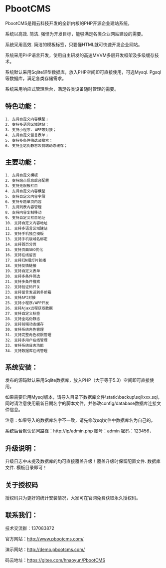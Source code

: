 # PbootCMS

PbootCMS是翱云科技开发的全新内核的PHP开源企业建站系统，

系统以高效. 简洁. 强悍为开发目标，能够满足各类企业网站建设的需要。

系统采用高效. 简洁的模板标签，只要懂HTML就可快速开发企业网站。

系统采用PHP语言开发，使用自主研发的高速MVVM多层开发框架及多级缓存技术。

系统默认采用Sqlite轻型数据库，放入PHP空间即可直接使用，可选Mysql. Pgsql等数据库，满足各类存储需求。

系统采用响应式管理后台，满足各类设备随时管理的需要。


##  特色功能：
```
1. 支持自定义内容模型；
2. 支持多语言区域建站；
3. 支持小程序. APP等对接；
4. 支持自定义留言表单；
5. 支持多条件筛选及搜索；
6. 支持全站伪静态及前端动态缓存；
```


##  主要功能：
```
1. 支持自定义模板
2. 支持站点信息后台配置
3. 支持无限极栏目
4. 支持自定义内容模型
5. 支持自定义内容字段
6. 支持专题单页内容
7. 支持列表内容管理
8. 支持内容复制移动
9. 支持自定义栏目地址
10. 支持自定义内容地址
11. 支持多语言区域建站
12. 支持手机独立模板
13. 支持手机版域名绑定
14. 支持首页分页
15. 支持页面SEO优化
16. 支持在线留言
17. 支持幻N组灯片轮播
18. 支持友情链接
19. 支持自定义表单
20. 支持多条件筛选
21. 支持多条件搜索
22. 支持验证码开关
23. 支持留言发送到多邮箱
24. 支持API对接
25. 支持小程序/APP开发
26. 支持Ajax远程获取数据
27. 支持自定义标签
28. 支持全站伪静态
29. 支持前端动态缓存
30. 支持系统角色管理
31. 支持完整角色权限管理
32. 支持多用户在线管理
33. 支持系统日志功能
34. 支持数据库在线管理
```


##  系统安装：

发布的源码默认采用Sqlite数据库，放入PHP（大于等于5.3）空间即可直接使用。 

如果需要启用Mysql版本，请导入目录下数据库文件\static\backup\sql\xxx.sql，同时请注意使用最新日期名字的脚本文件，并修改config/database数据库连接文件信息。

注意：如果导入的数据库名字不一致，请先修改sql文件中数据库名为自己的。

系统后台默认访问路径：http://ip/admin.php   账号：admin   密码：123456，


##  升级说明：

升级日志中未提及数据库的均可直接覆盖升级！覆盖升级时保留配置文件. 数据库文件. 模板目录即可！

##  关于授权码
授权码只为更好的统计安装情况，大家可在官网免费获取永久授权码。



##  联系我们：

技术交流群：137083872

官方网站：http://www.pbootcms.com/

演示网站：http://demo.pbootcms.com/

码云地址：https://gitee.com/hnaoyun/PbootCMS 